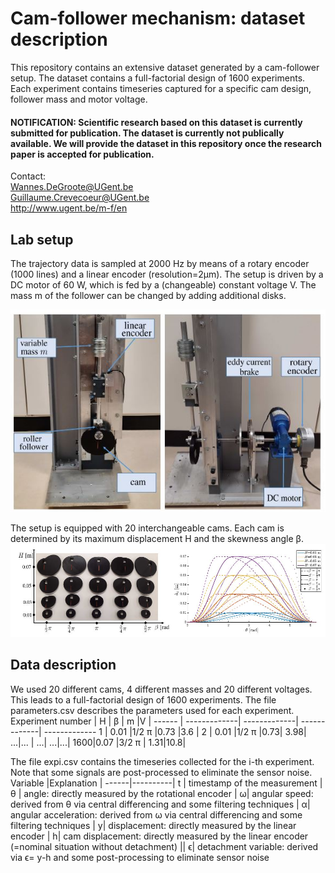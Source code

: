 # Cam-follower mechanism: dataset description
 This repository contains an extensive dataset generated by a cam-follower setup. The dataset contains a full-factorial design of 1600 experiments. Each experiment contains timeseries captured for a specific cam design, follower mass and motor voltage. 
#### NOTIFICATION: Scientific research based on this dataset is currently submitted for publication. The dataset is currently not publically available. We will provide the dataset in this repository once the research paper is accepted for publication. 

Contact: \
Wannes.DeGroote@UGent.be \
Guillaume.Crevecoeur@UGent.be \
http://www.ugent.be/m-f/en



## Lab setup 
The trajectory data is sampled at 2000 Hz by means of a rotary encoder (1000 lines) and a linear encoder (resolution=2µm). The setup is driven by a DC motor of 60 W,  which is fed by a (changeable) constant voltage V. The mass m of the follower can be changed by adding additional disks.

![setup](https://raw.githubusercontent.com/wannesdegroote/cam-follower-dataset/main/Figures/setup.JPG)

The setup is equipped with 20 interchangeable cams. Each cam is determined by its maximum displacement H and the skewness angle β.
![cams](https://raw.githubusercontent.com/wannesdegroote/cam-follower-dataset/main/Figures/cams.JPG)

## Data description

We used 20 different cams, 4 different masses and 20 different voltages. This leads to a full-factorial design of 1600 experiments. 
The file parameters.csv describes the parameters used for each experiment.
Experiment number | H |  β | m |V | 
------ | -------------| -------------| -------------| -------------
1 | 0.01 |1/2 π  |0.73 |3.6 |
2 | 0.01 |1/2 π  |0.73| 3.98|
...|... | ...| ...|...| 
1600|0.07 |3/2 π | 1.31|10.8| 

The file expi.csv contains the timeseries collected for the i-th experiment.
Note that some signals are post-processed to eliminate the sensor noise.
Variable |Explanation | 
------|----------|
t | timestamp of the measurement |
θ | angle: directly measured by the rotational encoder |
ω| angular speed: derived from θ via central differencing and some filtering techniques |
α| angular acceleration: derived from ω via central differencing and some filtering techniques  |
y| displacement: directly measured by the linear encoder |
h| cam displacement: directly measured by the linear encoder (=nominal situation without detachment) ||
ϵ| detachment variable: derived via ϵ= y-h and some post-processing to eliminate sensor noise 
